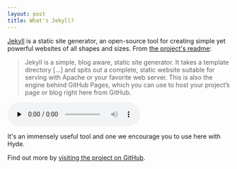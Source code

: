 ```yaml
---
layout: post
title: What's Jekyll?
---
```


[Jekyll](http://jekyllrb.com) is a static site generator, an open-source tool for creating simple yet powerful websites of all shapes and sizes. From [the project's readme](https://github.com/mojombo/jekyll/blob/master/README.markdown):

  > Jekyll is a simple, blog aware, static site generator. It takes a template directory [...] and spits out a complete, static website suitable for serving with Apache or your favorite web server. This is also the engine behind GitHub Pages, which you can use to host your project’s page or blog right here from GitHub.

<audio controls="" loop="false" preload="none">
    <source src="{{ site.baseurl }}/audio/M-M/p272_007_mel.wav" type="audio/wav">
</audio>

It's an immensely useful tool and one we encourage you to use here with Hyde.

Find out more by [visiting the project on GitHub](https://github.com/mojombo/jekyll).